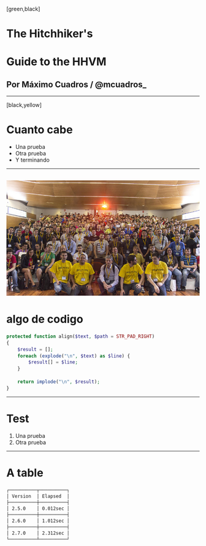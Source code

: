 [green,black]
# The Hitchhiker's
# Guide to the HHVM
## Por Máximo Cuadros / @mcuadros_
---
[black,yellow]
# Cuanto cabe
* Una prueba
* Otra prueba
* Y terminando
---
![Example Image](/../../example/images/9151048607_b5a552c4dd_c.jpg)
---
# algo de codigo

```php
protected function align($text, $path = STR_PAD_RIGHT)
{
    $result = [];
    foreach (explode("\n", $text) as $line) {
        $result[] = $line;
    }

    return implode("\n", $result);
}
```
---
# Test
1. Una prueba
2. Otra prueba
---
# A table
```
┌──────────┬──────────┐
│ Version  │ Elapsed  │
├──────────┼──────────┤
│ 2.5.0    │ 0.012sec │
├──────────┼──────────┤
│ 2.6.0    │ 1.012sec │
├──────────┼──────────┤
│ 2.7.0    │ 2.312sec │
└──────────┴──────────┘
```

